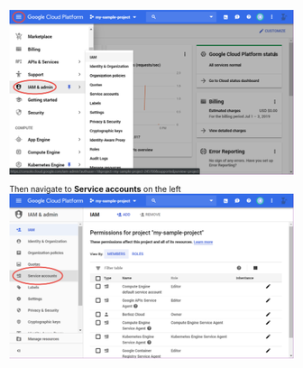 ![GCP IAM Menu Screenshot](assets/gcp-iam-menu.png)

Then navigate to **Service accounts** on the left
![GCP IAM Service Accounts Menu Screenshot](assets/gcp-iam-service-accounts-menu.png)
